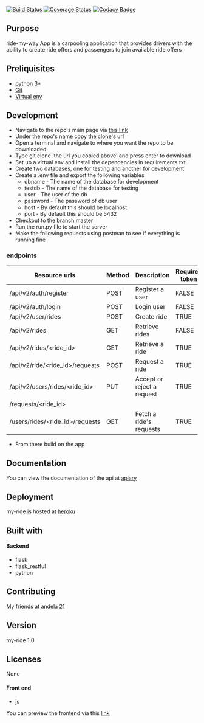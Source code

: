 [![Build Status](https://travis-ci.org/xcixor/my-ride.svg?branch=master)](https://travis-ci.org/xcixor/my-ride)
[![Coverage Status](https://coveralls.io/repos/github/xcixor/my-ride/badge.svg)](https://coveralls.io/github/xcixor/my-ride)
[![Codacy Badge](https://api.codacy.com/project/badge/Grade/c0fe78ccda6444e9baef4265469e29e8)](https://www.codacy.com/app/xcixor/my-ride?utm_source=github.com&amp;utm_medium=referral&amp;utm_content=xcixor/my-ride&amp;utm_campaign=Badge_Grade)

## Purpose
ride-my-way App is a carpooling application that provides drivers with the ability to create ride offers and passengers to join available ride offers

## Preliquisites
* [python 3*](https://www.python.org/downloads/)
* [Git](https://git-scm.com/)
* [Virtual env](https://virtualenv.pypa.io/en/stable/)

## Development
* Navigate to the repo's main page via  [this link](https://github.com/xcixor/my-ride)
* Under the repo's name copy the clone's url
* Open a terminal and navigate to where you want the repo to be downloaded
* Type git clone 'the url you copied above' and press enter to download
* Set up a virtual env and install the dependencies in requirements.txt
* Create two databases, one for testing and another for development
* Create a .env file and export the following variables
    * dbname - The name of the database for development
    * testdb - The name of the database for testing
    * user - The user of the db
    * password - The password of db user
    * host - By default this should be localhost
    * port - By default this should be 5432
* Checkout to the branch master
* Run the run.py file to start the server
* Make the following requests using postman to see if everything is running fine
### endpoints
|Resource urls                                    | Method     | Description               | Requires token  |
|-------------------------------------------------|------------|---------------------------|-----------------|
| /api/v2/auth/register                           |   POST     | Register a user           |    FALSE        |
| /api/v2/auth/login                              |   POST     | Login user                |    FALSE        |
| /api/v2/user/rides                              |   POST     | Create ride               |    TRUE         |
| /api/v2/rides                                   |   GET      | Retrieve rides            |    FALSE        |
| /api/v2/rides/&lt;ride_id&gt;                   |   GET      | Retrieve a ride           |    TRUE         |
| /api/v2/ride/&lt;ride_id&gt;/requests           |   POST     | Request a ride            |    TRUE         |
| /api/v2/users/rides/&lt;ride_id&gt;             |   PUT      | Accept or reject a request|    TRUE         |
| /requests/&lt;ride_id&gt;                       |            |                           |                 |
| /users/rides/&lt;ride_id&gt;/requests           |   GET      | Fetch a ride's requests   |    TRUE         |

* From there build on the app

## Documentation
You can view the documentation of the api at [apiary](https://myride2.docs.apiary.io/)

## Deployment
my-ride is hosted at [heroku](https://my-ride-2.herokuapp.com/api/v2/)

## Built with
#### Backend
* flask
* flask_restful
* python
## Contributing
My friends at andela 21
## Version
my-ride 1.0
## Licenses
None
#### Front end
* js

You can preview the frontend via this [link](https://xcixor.github.io/my-ride)
